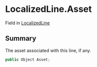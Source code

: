 # LocalizedLine.Asset

Field in [LocalizedLine](/docs/api/csharp/yarn.unity.localizedline.md)

## Summary


The asset associated with this line, if any.


```csharp
public Object Asset;
```

